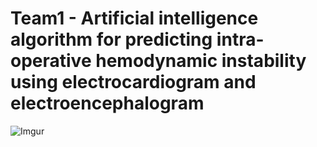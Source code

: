 # Team1 - Artificial intelligence algorithm for predicting intra-operative hemodynamic instability using electrocardiogram and electroencephalogram

![Imgur](https://i.imgur.com/GcuV8Pw.png)
